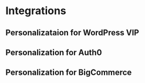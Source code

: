 # Integrations

## Personalizataion for WordPress VIP

## Personalization for Auth0

## Personalization for BigCommerce
